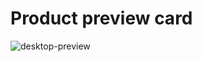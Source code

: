 # Product preview card

![desktop-preview](https://user-images.githubusercontent.com/37948654/201393693-9f426e00-f09f-4ce7-ad42-b4dcc8ec8bd7.jpg)
